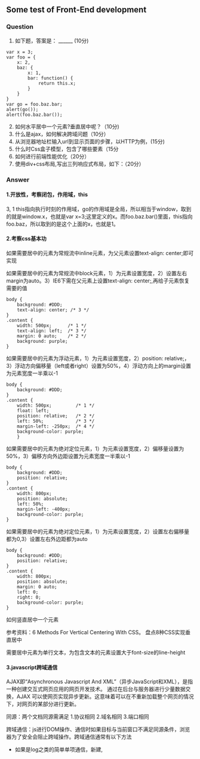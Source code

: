 ## Some test of Front-End development

### Question  

1. 如下题，答案是： ______    (10分)  

```   
var x = 3;
var foo = {
    x: 2,
    baz: {
        x: 1,
        bar: function() {
            return this.x;
        }
    }
}
var go = foo.baz.bar;
alert(go());
alert(foo.baz.bar());
```

2. 如何水平居中一个元素?垂直居中呢？（10分)
3. 什么是ajax，如何解决跨域问题（10分）
4. 从浏览器地址栏输入url到显示页面的步骤，以HTTP为例，(15分)
5. 什么时Css盒子模型，包含了哪些要素（15分
6. 如何进行前端性能优化（20分）
7. 使用div+css布局,写出三列响应式布局，如下：（20分）

### Answer

#### 1.开放性，考察闭包，作用域，this

3, 1 this指向执行时刻的作用域，go的作用域是全局，所以相当于window，取到的就是window.x，也就是var x=3;这里定义的x。而foo.baz.bar()里面，this指向foo.baz，所以取到的是这个上面的x，也就是1。

#### 2.考察css基本功

如果需要居中的元素为常规流中inline元素，为父元素设置text-align: center;即可实现  

如果需要居中的元素为常规流中block元素，1）为元素设置宽度，2）设置左右margin为auto。3）IE6下需在父元素上设置text-align: center;,再给子元素恢复需要的值  

```
body {
    background: #DDD;
    text-align: center; /* 3 */
}
.content {
    width: 500px;      /* 1 */
    text-align: left;  /* 3 */
    margin: 0 auto;    /* 2 */
    background: purple;
}
```

如果需要居中的元素为浮动元素，1）为元素设置宽度，2）position: relative;，3）浮动方向偏移量（left或者right）设置为50%，4）浮动方向上的margin设置为元素宽度一半乘以-1  

```
body {
    background: #DDD;
}
.content {
    width: 500px;         /* 1 */
    float: left;
    position: relative;   /* 2 */
    left: 50%;            /* 3 */
    margin-left: -250px;  /* 4 */
    background-color: purple;
    }  
```  

如果需要居中的元素为绝对定位元素，1）为元素设置宽度，2）偏移量设置为50%，3）偏移方向外边距设置为元素宽度一半乘以-1  

```
body {
    background: #DDD;
    position: relative;
}
.content {
    width: 800px;
    position: absolute;
    left: 50%;
    margin-left: -400px;
    background-color: purple;
}
```

如果需要居中的元素为绝对定位元素，1）为元素设置宽度，2）设置左右偏移量都为0,3）设置左右外边距都为auto  

```   
body {
    background: #DDD;
    position: relative;
}
.content {
    width: 800px;
    position: absolute;
    margin: 0 auto;
    left: 0;
    right: 0;
    background-color: purple;
}
```

如何竖直居中一个元素

参考资料：6 Methods For Vertical Centering With CSS。 盘点8种CSS实现垂直居中

需要居中元素为单行文本，为包含文本的元素设置大于font-size的line-height

#### 3.javascript跨域通信

AJAX即“Asynchronous Javascript And XML”（异步JavaScript和XML），是指一种创建交互式网页应用的网页开发技术。
通过在后台与服务器进行少量数据交换，AJAX 可以使网页实现异步更新。这意味着可以在不重新加载整个网页的情况下，对网页的某部分进行更新。

同源：两个文档同源需满足
1.协议相同
2.域名相同
3.端口相同

跨域通信：js进行DOM操作、通信时如果目标与当前窗口不满足同源条件，浏览器为了安全会阻止跨域操作。跨域通信通常有以下方法
* 如果是log之类的简单单项通信，新建<img>,<script>,<link>,<iframe>元素，通过src，href属性设置为目标url。实现跨域请求
* 如果请求json数据，使用<script>进行jsonp请求
* 现代浏览器中多窗口通信使用HTML5规范的targetWindow.postMessage(data, origin);其中data是需要发送的对象，origin是目标窗口的origin。 window.addEventListener('message', handler, false);handler的event.data是postMessage发送来的数据，event.origin是发送窗口的 origin，event.source是发送消息的窗口引用
* 内部服务器代理请求跨域url，然后返回数据
* 跨域请求数据，现代浏览器可使用HTML5规范的CORS功能，只要目标服务器返回HTTP头部Access-Control-Allow-Origin: *即可像普通ajax一样访问跨域资源

#### 4.开放性，考察对浏览器，http，DOM文档是否熟悉基本功

1. 在浏览器地址栏输入URL
2. 浏览器查看缓存，如果请求资源在缓存中并且新鲜，跳转到转码步骤 
    1. 如果资源未缓存，发起新请求
    2. 如果已缓存，检验是否足够新鲜，足够新鲜直接提供给客户端，否则与服务器进行验证。
    3. 检验新鲜通常有两个HTTP头进行控制Expires和Cache-Control： 
1. HTTP1.0提供Expires，值为一个绝对时间表示缓存新鲜日期
2. HTTP1.1增加了Cache-Control: max-age=,值为以秒为单位的最大新鲜时间
3. 浏览器解析URL获取协议，主机，端口，path
4. 浏览器组装一个HTTP（GET）请求报文
5. 浏览器获取主机ip地址，过程如下： 
    1. 浏览器缓存
    2. 本机缓存
    3. hosts文件
    4. 路由器缓存
    5. ISP DNS缓存
    6. DNS递归查询（可能存在负载均衡导致每次IP不一样）
6.  打开一个socket与目标IP地址，端口建立TCP链接，三次握手如下： 
    1.  客户端发送一个TCP的SYN=1，Seq=X的包到服务器端口
    2. 服务器发回SYN=1， ACK=X+1， Seq=Y的响应包
    3. 客户端发送ACK=Y+1， Seq=Z
7. TCP链接建立后发送HTTP请求
8. 服务器接受请求并解析，将请求转发到服务程序，如虚拟主机使用HTTP Host头部判断请求的服务程序
9. 服务器检查HTTP请求头是否包含缓存验证信息如果验证缓存新鲜，返回304等对应状态码
10. 处理程序读取完整请求并准备HTTP响应，可能需要查询数据库等操作
11. 服务器将响应报文通过TCP连接发送回浏览器
12. 浏览器接收HTTP响应，然后根据情况选择关闭TCP连接或者保留重用，关闭TCP连接的四次握手如下： 
    1. 主动方发送Fin=1， Ack=Z， Seq= X报文
    2. 被动方发送ACK=X+1， Seq=Z报文
    3. 被动方发送Fin=1， ACK=X， Seq=Y报文
    4. 主动方发送ACK=Y， Seq=X报文
13. 浏览器检查响应状态吗：是否为1XX，3XX， 4XX， 5XX，这些情况处理与2XX不同
14. 如果资源可缓存，进行缓存
15. 对响应进行解码（例如gzip压缩）
16. 根据资源类型决定如何处理（假设资源为HTML文档）
17. 解析HTML文档，构件DOM树，下载资源，构造CSSOM树，执行js脚本，这些操作没有严格的先后顺序，以下分别解释
18. 构建DOM树： 
    1. Tokenizing：根据HTML规范将字符流解析为标记
    2. Lexing：词法分析将标记转换为对象并定义属性和规则
    3. DOM construction：根据HTML标记关系将对象组成DOM树
19. 解析过程中遇到图片、样式表、js文件，启动下载
20. 构建CSSOM树： 
    1. Tokenizing：字符流转换为标记流
    2. Node：根据标记创建节点
    3. CSSOM：节点创建CSSOM树
21. 根据DOM树和CSSOM树构建渲染树: 
    1. 从DOM树的根节点遍历所有可见节点，不可见节点包括：1）script,meta这样本身不可见的标签。2)被css隐藏的节点，如display: none
    2. 对每一个可见节点，找到恰当的CSSOM规则并应用
    3. 发布可视节点的内容和计算样式
22. js解析如下： 
    1. 浏览器创建Document对象并解析HTML，将解析到的元素和文本节点添加到文档中，此时document. readystate为loading
    2. HTML解析器遇到没有async和defer的script时，将他们添加到文档中，然后执行行内或外部脚本。这些脚本会同步执行，并且在脚本下载和执行时解析器会暂停。这样就可以用document. write()把文本插入到输入流中。同步脚本经常简单定义函数和注册事件处理程序，他们可以遍历和操作script和他们之前的文档内容
    3. 当解析器遇到设置了async属性的script时，开始下载脚本并继续解析文档。脚本会在它下载完成后尽快执行，但是解析器不会停下来等它下载。异步脚本禁止使用document. write()，它们可以访问自己script和之前的文档元素
    4. 当文档完成解析，document. readState变成interactive
    5. 所有defer脚本会按照在文档出现的顺序执行，延迟脚本能访问完整文档树，禁止使用document. write()
    6. 浏览器在Document对象上触发DOMContentLoaded事件
    7. 此时文档完全解析完成，浏览器可能还在等待如图片等内容加载，等这些内容完成载入并且所有异步脚本完成载入和执行，document. readState变为complete,window触发load事件
23. 显示页面（HTML解析过程中会逐步显示页面）

#### 5.答案：开放性，考察html，css基本功

#### 6.开放性，考察网站性能优化掌握度，可以从服务端，客户端，代码规范上着手，以及是否用到构建工具

* content方面
    1. 减少HTTP请求：合并文件、CSS精灵、inline Image
    2. 减少DNS查询：DNS查询完成之前浏览器不能从这个主机下载任何任何文件。方法：DNS缓存、将资源分布到恰当数量的主机名，平衡并行下载和DNS查询
    3. 避免重定向：多余的中间访问
    4. 使Ajax可缓存
    5. 非必须组件延迟加载
    6. 未来所需组件预加载
    7. 减少DOM元素数量
    8. 将资源放到不同的域下：浏览器同时从一个域下载资源的数目有限，增加域可以提高并行下载量
    9. 减少iframe数量
    10. 不要404,减少重定向
* Server方面
    1. 使用CDN
    2. 添加Expires或者Cache-Control响应头
    3. 对组件使用Gzip压缩
    4. 配置ETag
    5. Flush Buffer Early
    6. Ajax使用GET进行请求
    7. 避免空src的img标签
* Cookie方面 
    1. 减小cookie大小
    2. 引入资源的域名不要包含cookie
* css方面 
    1. 将样式表放到页面顶部
    2. 不使用CSS表达式
    3. 使用不使用@import
    4. 不使用IE的Filter
* Javascript方面 
    1. 将脚本放到页面底部
    2. 将javascript和css从外部引入
    3. 压缩javascript和css
    4. 删除不需要的脚本
    5. 减少DOM访问
    6. 合理设计事件监听器
* 图片方面
1. 优化图片：根据实际颜色需要选择色深、压缩
2. 优化css精灵
3. 不要在HTML中拉伸图片
4. 保证favicon. ico小并且可缓存

#### 7.答案：开放性，考察html，css基本功